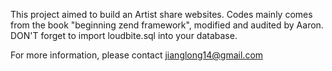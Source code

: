 This project aimed to build an Artist share websites. Codes mainly comes from the book "beginning zend framework", modified and audited by Aaron. 
DON'T forget to import loudbite.sql into your database. 

For more information, please contact jianglong14@gmail.com

